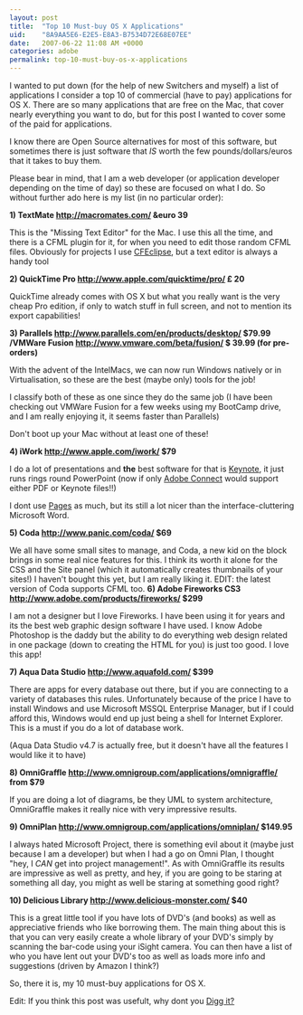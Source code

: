 ```yaml
---
layout: post
title:  "Top 10 Must-buy OS X Applications"
uid:	"8A9AA5E6-E2E5-E8A3-B7534D72E68E07EE"
date:   2007-06-22 11:08 AM +0000
categories: adobe
permalink: top-10-must-buy-os-x-applications
---
```

I wanted to put down (for the help of new Switchers and myself) a list of applications I consider a top 10 of commercial (have to pay) applications for OS X. There are so many applications that are free on the Mac, that cover nearly everything you want to do, but for this post I wanted to cover some of the paid for applications.

I know there are Open Source alternatives for most of this software, but sometimes there is just software that *IS* worth the few pounds/dollars/euros that it takes to buy them. 

Please bear in mind, that I am a web developer (or application developer depending on the time of day) so these are focused on what I do. So without further ado here is my list (in no particular order):

<strong>1) TextMate <a href="http://macromates.com/">http://macromates.com/</a> &euro 39</strong>

This is the "Missing Text Editor" for the Mac. I use this all the time, and there is a CFML plugin for it, for when you need to edit those random CFML files. Obviously for projects I use <a href="http://www.cfeclipse.org">CFEclipse</a>, but a text editor is always a handy tool

<strong>2) QuickTime Pro <a href="http://www.apple.com/quicktime/pro/">http://www.apple.com/quicktime/pro/</a> &pound; 20</strong>

QuickTime already comes with OS X but what you really want is the very cheap Pro edition, if only to watch stuff in full screen, and not to mention its export capabilities! 

<strong>3) Parallels <a href="http://www.parallels.com/en/products/desktop/">http://www.parallels.com/en/products/desktop/</a> $79.99 /VMWare Fusion <a href="http://www.vmware.com/beta/fusion/">http://www.vmware.com/beta/fusion/</a>
$ 39.99 (for pre-orders)</strong>

With the advent of the IntelMacs, we can now run Windows natively or in Virtualisation, so these are the best (maybe only) tools for the job!

I classify both of these as one since they do the same job (I have been checking out VMWare Fusion for a few weeks using my BootCamp drive, and I am really enjoying it, it seems faster than Parallels)

Don't boot up your Mac without at least one of these!


<strong>4) iWork <a href="http://www.apple.com/iwork/">http://www.apple.com/iwork/</a> $79</strong>

I do a lot of presentations and <strong>the</strong> best software for that is <a href="http://www.apple.com/iwork/keynote/">Keynote</a>, it just runs rings round PowerPoint (now if only <a href="http://www.adobe.com/products/acrobatconnectpro/">Adobe Connect</a> would support either PDF or Keynote files!!)

I dont use <a href="http://www.apple.com/iwork/pages/">Pages</a> as much, but its still a lot nicer than the interface-cluttering Microsoft Word.

<strong>5) Coda <a href="http://www.panic.com/coda/">http://www.panic.com/coda/</a> $69</strong>

We all have some small sites to manage, and Coda, a new kid on the block brings in some real nice features for this. I think its worth it alone for the CSS and the Site panel (which it automatically creates thumbnails of your sites!) I haven't bought this yet, but I am really liking it.
EDIT: the latest version of Coda supports CFML too.
<strong>6) Adobe Fireworks CS3 <a href="http://www.adobe.com/products/fireworks/">http://www.adobe.com/products/fireworks/</a> $299</strong>

I am not a designer but I love Fireworks. I have been using it for years and its the best web graphic design software I have used. I know Adobe Photoshop is the daddy but the ability to do everything web design related in one package (down to creating the HTML for you) is just too good. I love this app!


<strong>7) Aqua Data Studio <a href="http://www.aquafold.com/">http://www.aquafold.com/</a> $399</strong>

There are apps for every database out there, but if you are connecting to a variety of databases this rules. Unfortunately because of the price I have to install Windows and use Microsoft MSSQL Enterprise Manager, but if I could afford this, Windows would end up just being a shell for Internet Explorer. This is a must if you do a lot of database work.

(Aqua Data Studio v4.7 is actually free, but it doesn't have all the features I would like it to have)

<strong>8) OmniGraffle <a href="http://www.omnigroup.com/applications/omnigraffle/">http://www.omnigroup.com/applications/omnigraffle/</a> from $79</strong>

If you are doing a lot of diagrams, be they UML to system architecture, OmniGraffle makes it really nice with very impressive results. 


<strong>9) OmniPlan <a href="http://www.omnigroup.com/applications/omniplan/">http://www.omnigroup.com/applications/omniplan/</a> $149.95</strong>

I always hated Microsoft Project, there is something evil about it (maybe just because I am a developer) but when I had a go on Omni Plan, I thought "hey, I *CAN* get into project management!". As with OmniGraffle its results are impressive as well as pretty, and hey, if you are going to be staring at something all day, you might as well be staring at something good right?


<strong>10) Delicious Library <a href="http://www.delicious-monster.com/">http://www.delicious-monster.com/</a> $40</strong>

This is a great little tool if you have lots of DVD's (and books) as well as appreciative friends who like borrowing them. The main thing about this is that you can very easily create a whole library of your DVD's simply by scanning the bar-code using your iSight camera. You can then have a list of who you have lent out your DVD's too as well as loads more info and suggestions (driven by Amazon I think?)


So, there it is, my 10 must-buy applications for OS X. 

Edit: If you think this post was usefult, why dont you <a href="http://digg.com/software/Top_10_Must_buy_OS_X_Applications">Digg it?</a>